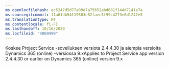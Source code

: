 ```yaml
---
ms.openlocfilehash: ec5247d5d77a09e7a75652abd681f144d7141e7a
ms.sourcegitcommit: 11a61db54119503e82faec5f99c4273e8d1247e5
ms.translationtype: HT
ms.contentlocale: fi-FI
ms.lasthandoff: 10/16/2020
ms.locfileid: "4069499"
---
```

<span data-ttu-id="95fca-101">Koskee Project Service -sovelluksen versiota 2.4.4.30 ja aiempia versioita Dynamics 365 (online) -versiossa 9.x</span><span class="sxs-lookup"><span data-stu-id="95fca-101">Applies to Project Service app version 2.4.4.30 or earlier on Dynamics 365 (online) version 9.x</span></span>
